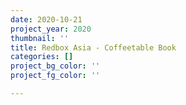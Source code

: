 ```yaml
---
date: 2020-10-21
project_year: 2020
thumbnail: ''
title: Redbox Asia - Coffeetable Book
categories: []
project_bg_color: ''
project_fg_color: ''

---
```

